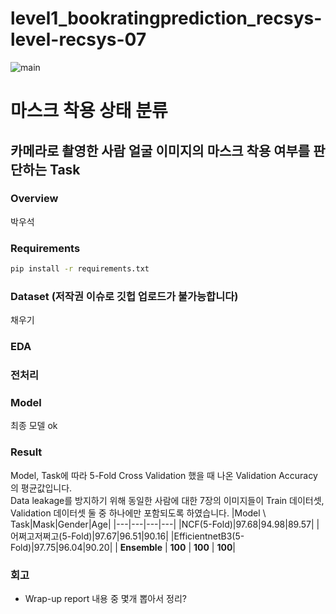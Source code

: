 # level1_bookratingprediction_recsys-level-recsys-07

![main](https://user-images.githubusercontent.com/50396533/147069300-5038c779-faa4-404b-b1fd-e9e3896f06b4.png)
# 마스크 착용 상태 분류
## 카메라로 촬영한 사람 얼굴 이미지의 마스크 착용 여부를 판단하는 Task
### Overview
박우석

### Requirements
```bash
pip install -r requirements.txt
```
### Dataset (저작권 이슈로 깃헙 업로드가 불가능합니다)
채우기




### EDA 

### 전처리

### Model
최종 모델 ok 

### Result
Model, Task에 따라 5-Fold Cross Validation 했을 때 나온 Validation Accuracy의 평균값입니다.  
Data leakage를 방지하기 위해 동일한 사람에 대한 7장의 이미지들이 Train 데이터셋, Validation 데이터셋 둘 중 하나에만 포함되도록 하였습니다.
|Model \ Task|Mask|Gender|Age|
|---|---|---|---|
|NCF(5-Fold)|97.68|94.98|89.57|
|어쩌고저쩌고(5-Fold)|97.67|96.51|90.16|
|EfficientnetB3(5-Fold)|97.75|96.04|90.20|
| **Ensemble** | **100** | **100** | **100**|


### 회고
- Wrap-up report 내용 중 몇개 뽑아서 정리?
